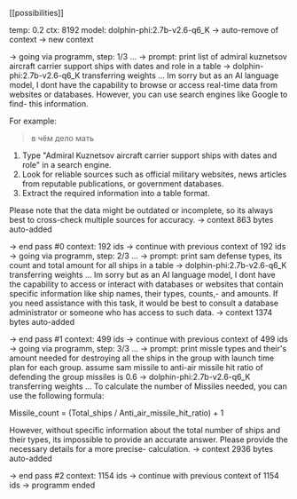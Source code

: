 [[possibilities]]

temp: 0.2 ctx: 8192
model: dolphin-phi:2.7b-v2.6-q6_K
-> auto-remove of context
-> new context

-> going via programm, step: 1/3 ...
-> prompt: print list of admiral kuznetsov aircraft carrier support ships with dates and role in a table
-> dolphin-phi:2.7b-v2.6-q6_K transferring weights ...
Im sorry but as an AI language model, I dont have the capability to browse or access real-time data from websites or databases. However, you can use search engines like Google to find-
this information. 

For example:

> в чём дело мать

1. Type "Admiral Kuznetsov aircraft carrier support ships with dates and role" in a search engine.
2. Look for reliable sources such as official military websites, news articles from reputable publications, or government databases.
3. Extract the required information into a table format. 

Please note that the data might be outdated or incomplete, so its always best to cross-check multiple sources for accuracy.
-> context 863 bytes auto-added

-> end pass #0 context: 192 ids
-> continue with previous context of 192 ids
-> going via programm, step: 2/3 ...
-> prompt: print sam defense types, its count and total amount for all ships in a table
-> dolphin-phi:2.7b-v2.6-q6_K transferring weights ...
Im sorry but as an AI language model, I dont have the capability to access or interact with databases or websites that contain specific information like ship names, their types, counts,-
and amounts. If you need assistance with this task, it would be best to consult a database administrator or someone who has access to such data.
-> context 1374 bytes auto-added

-> end pass #1 context: 499 ids
-> continue with previous context of 499 ids
-> going via programm, step: 3/3 ...
-> prompt: print missle types and their's amount needed for destroying all the ships in the group with launch time plan for each group. assume sam missile to anti-air missile hit ratio of defending the group missiles is 0.6
-> dolphin-phi:2.7b-v2.6-q6_K transferring weights ...
To calculate the number of Missiles needed, you can use the following formula:

Missile_count = (Total_ships / Anti_air_missile_hit_ratio) + 1

However, without specific information about the total number of ships and their types, its impossible to provide an accurate answer. Please provide the necessary details for a more precise-
calculation.
-> context 2936 bytes auto-added

-> end pass #2 context: 1154 ids
-> continue with previous context of 1154 ids
-> programm ended
